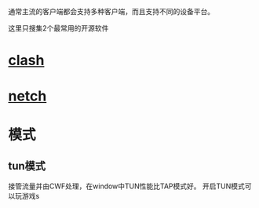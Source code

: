通常主流的客户端都会支持多种客户端，而且支持不同的设备平台。

这里只搜集2个最常用的开源软件

# [clash](https://github.com/Dreamacro/clash)

# [netch](https://github.com/netchx/netch/releases)

# 模式
## tun模式
接管流量并由CWF处理，在window中TUN性能比TAP模式好。
开启TUN模式可以玩游戏s
